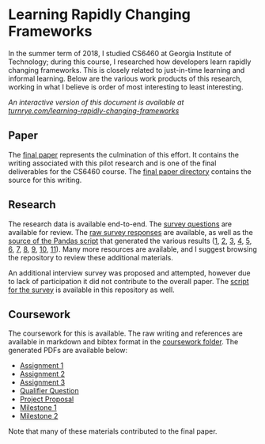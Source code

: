 # Learning Rapidly Changing Frameworks

In the summer term of 2018, I studied CS6460 at Georgia Institute of Technology; during this course, I researched how developers learn rapidly changing frameworks. This is closely related to just-in-time learning and informal learning. Below are the various work products of this research, working in what I believe is order of most interesting to least interesting.

*An interactive version of this document is available at [turnrye.com/learning-rapidly-changing-frameworks](http://turnrye.com/learning-rapidly-changing-frameworks/)*

## Paper

The [final paper](final-paper/paper.pdf) represents the culmination of this effort. It contains the writing associated with this pilot research and is one of the final deliverables for the CS6460 course. The [final paper directory](final-paper) contains the source for this writing.

## Research

The research data is available end-to-end. The [survey questions](questionnaire-survey-script.pdf) are available for review. The [raw survey responses](survey-results/survey-responses-original.csv) are available, as well as the [source of the Pandas script](survey-results/stats.py) that generated the various results ([1](survey-results/best_tool.pdf), [2](survey-results/completion_by_tool.pdf), [3](survey-results/how_soon_was_it_used.pdf), [4](survey-results/learning_in_response_to_change.pdf), [5](survey-results/tool_usage.pdf), [6](survey-results/experience.pdf), [7](survey-results/formal_study.pdf), [8](survey-results/js_experience.pdf), [9](survey-results/needs_satisfied.pdf), [10](survey-results/rn_familiarity.pdf), [11](survey-results/analysis.md)). Many more resources are available, and I suggest browsing the repository to review these additional materials.

An additional interview survey was proposed and attempted, however due to lack of participation it did not contribute to the overall paper. The [script for the survey](interview-survey-script.md) is available in this repository as well.

## Coursework

The coursework for this is available. The raw writing and references are available in markdown and bibtex format in the [coursework folder](coursework). The generated PDFs are available below:

- [Assignment 1](coursework/assignment-1.pdf)
- [Assignment 2](coursework/assignment-2.pdf)
- [Assignment 3](coursework/assignment-3.pdf)
- [Qualifier Question](coursework/qualifier-question.pdf)
- [Project Proposal](coursework/project-proposal.pdf)
- [Milestone 1](coursework/milestone-1.pdf)
- [Milestone 2](coursework/milestone-2.pdf)

Note that many of these materials contributed to the final paper.
